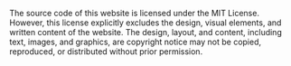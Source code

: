 The source code of this website is licensed under the MIT License. However, this license explicitly excludes the design, visual elements, and written content of the website. The design, layout, and content, including text, images, and graphics, are copyright notice may not be copied, reproduced, or distributed without prior permission.